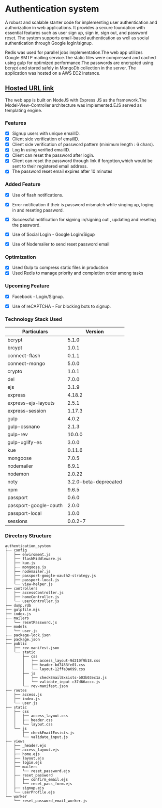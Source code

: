 # Authentication system
>
A robust and scalable starter code for implementing user authentication and authorization in web applications. It provides a secure foundation with essential features such as user sign up, sign in, sign out, and password reset. The system supports email-based authentication as well as social authentication through Google login/signup.

Redis was used for parallel jobs implementation.The web app utilizes Google SMTP mailing service.The static files were compressed and cached using gulp for optimized performance.The passwords are encrypted using bcrypt and stored safely in MongoDb collection in the server.
The application was hosted on a AWS EC2 instance.


## [Hosted URL link](https://authentication-system.socialise-india.in/)


The web app is built on NodeJS with Express JS as the framework.The Model-View-Controller architecture was implemented.EJS served as templating engine.

### Features
- [x] Signup users with unique emailID.
- [x] Client side verification of emailID.
- [x] Client side verification of password pattern (minimum length : 6 chars).
- [x] Log In using verified emailID.
- [x] Client can reset the password after login.
- [x] Client can reset the password through link if forgotton,which would be sent to their registered email address.
- [x] The password reset email expires after 10 minutes 

### Added Feature
- [x] Use of flash notifications.
- [x] Error notification if their is password mismatch while singing up, loging in and reseting password.
- [x] Successful notification for signing in/signing out , updating and reseting the password.
- [x] Use of Social Login - Google Login/Sigup 
- [x] Use of Nodemailer to send reset password email 


### Optimization
- [x] Used Gulp to compress static files in production
- [x] Used Redis to manage priority and completion order among tasks

### Upcoming Feature
- [x] Facebook - Login/Signup.
- [x] Use of reCAPTCHA - For blocking bots to signup.


### Technology Stack Used

Particulars | Version
----------- | ---------
bcrypt| 5.1.0
brcypt| 1.0.1
connect-flash| 0.1.1
connect-mongo| 5.0.0
crypto| 1.0.1
del| 7.0.0
ejs| 3.1.9
express| 4.18.2
express-ejs-layouts| 2.5.1
express-session| 1.17.3
gulp| 4.0.2
gulp-cssnano| 2.1.3
gulp-rev| 10.0.0
gulp-uglify-es| 3.0.0
kue| 0.11.6
mongoose| 7.0.5
nodemailer| 6.9.1
nodemon| 2.0.22
noty| 3.2.0-beta-deprecated
npm| 9.6.5
passport| 0.6.0
passport-google-oauth| 2.0.0
passport-local| 1.0.0
sessions| 0.0.2-7


### Directory Structure
```
authentication_system
├── config
│   ├── enviroment.js
│   ├── flashMiddleware.js
│   ├── kue.js
│   ├── mongoose.js
│   ├── nodemailer.js
│   ├── passport-google-oauth2-strategy.js
│   ├── passport-local.js
│   └── view-helper.js
├── controllers
│   ├── accessController.js
│   ├── homeController.js
│   └── userController.js
├── dump.rdb
├── gulpfile.mjs
├── index.js
├── mailers
│   └── resetPassword.js
├── models
│   └── user.js
├── package-lock.json
├── package.json
├── public
│   ├── rev-manifest.json
│   └── static
│       ├── css
│       │   ├── access_layout-9d210f9b18.css
│       │   ├── header-bd7433fe01.css
│       │   └── layout-12ffa3a099.css
│       ├── js
│       │   ├── checkEmailExsists-b03b03ec1a.js
│       │   └── validate_input-c37d66accc.js
│       └── rev-manifest.json
├── routes
│   ├── access.js
│   ├── index.js
│   └── user.js
├── static
│   ├── css
│   │   ├── access_layout.css
│   │   ├── header.css
│   │   └── layout.css
│   └── js
│       ├── checkEmailExsists.js
│       └── validate_input.js
├── views
│   ├── _header.ejs
│   ├── access_layout.ejs
│   ├── home.ejs
│   ├── layout.ejs
│   ├── login.ejs
│   ├── mailers
│   │   └── reset_password.ejs
│   ├── reset_password
│   │   ├── confirm_email.ejs
│   │   └── reset_pass_form.ejs
│   ├── signup.ejs
│   └── userProfile.ejs
└── worker
    └── reset_password_email_worker.js


